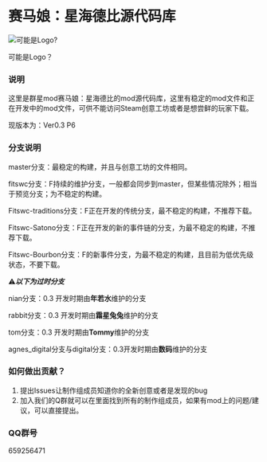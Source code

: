 # 赛马娘：星海德比源代码库

![可能是Logo?](https://s3.bmp.ovh/imgs/2023/03/05/ab21bd70dccbc8ec.png)

可能是Logo？

### 说明

这里是群星mod赛马娘：星海德比的mod源代码库，这里有稳定的mod文件和正在开发中的mod文件，可供不能访问Steam创意工坊或者是想尝鲜的玩家下载。

现版本为：Ver0.3 P6

### 分支说明

master分支：最稳定的构建，并且与创意工坊的文件相同。

fitswc分支：F持续的维护分支，一般都会同步到master，但某些情况除外；相当于预览分支；为不稳定的构建。

Fitswc-traditions分支：F正在开发的传统分支，最不稳定的构建，不推荐下载。

Fitswc-Satono分支：F正在开发的新的事件链的分支，为最不稳定的构建，不推荐下载。

Fitswc-Bourbon分支：F的新事件分支，为最不稳定的构建，且目前为低优先级状态，不要下载。



⚠***以下为过时分支***

nian分支：0.3 开发时期由**年若水**维护的分支

rabbit分支：0.3 开发时期由**霜星兔兔**维护的分支

tom分支：0.3 开发时期由**Tommy**维护的分支

agnes_digital分支与digital分支：0.3开发时期由**数码**维护的分支

### 如何做出贡献？

1. 提出Issues让制作组成员知道你的全新创意或者是发现的bug
2. 加入我们的Q群就可以在里面找到所有的制作组成员，如果有mod上的问题/建议，可以直接提出。

### QQ群号

659256471
